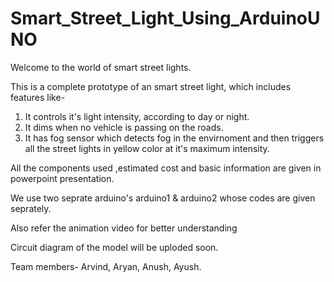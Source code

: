 # Smart_Street_Light_Using_ArduinoUNO

Welcome to the world of smart street lights.

This is a complete prototype of an smart street light, which includes features like-
1) It controls it's light intensity, according to day or night.
2) It dims when no vehicle is passing on the roads.
3) It has fog sensor which detects fog in the envirnoment and then triggers all the street lights in yellow color at it's maximum intensity.

All the components used ,estimated cost and basic information are given in powerpoint presentation.

We use two seprate arduino's arduino1 & arduino2 whose codes are given seprately.

Also refer the animation video for better understanding

Circuit diagram of the model will be uploded soon.

Team members-
Arvind, 
Aryan, 
Anush, 
Ayush.

